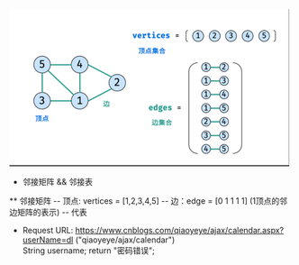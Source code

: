 ![img](./img.png)
* 邻接矩阵 && 邻接表

** 邻接矩阵 
-- 顶点: vertices = [1,2,3,4,5]
-- 边：edge = [0 1 1 1 1] (1顶点的邻边矩阵的表示) 
-- 代表 

* Request URL: https://www.cnblogs.com/qiaoyeye/ajax/calendar.aspx?userName=dl
  ("qiaoyeye/ajax/calendar")     
  String username;
  return "密码错误";  


